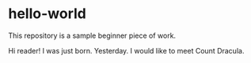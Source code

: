 # hello-world
This repository is a sample beginner piece of work.

Hi reader!
I was just born. Yesterday. I would like to meet Count Dracula.
